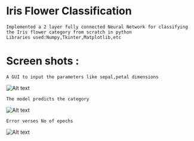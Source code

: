 Iris Flower Classification
=========================
```
Implemented a 2 layer fully connected Neural Network for classifying the Iris flower category from scratch in python  
Libraries used:Numpy,Tkinter,Matplotlib,etc
```


Screen shots :
=============================================================
```A GUI to input the parameters like sepal,petal dimensions```

![Alt text](input.png?raw=true "Input")

```The model predicts the category```

![Alt text](output.png?raw=true "Output")

```Error verses No of epochs ```

![Alt text](errorgraph.png?raw=true "error vs epoch")

